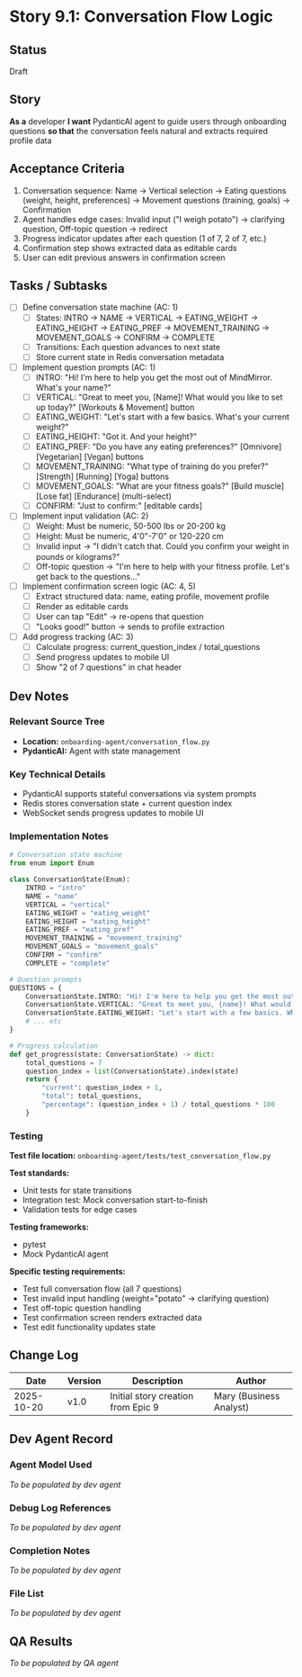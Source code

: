 # Story 9.1: Conversation Flow Logic

## Status
Draft

## Story
**As a** developer
**I want** PydanticAI agent to guide users through onboarding questions
**so that** the conversation feels natural and extracts required profile data

## Acceptance Criteria

1. Conversation sequence: Name → Vertical selection → Eating questions (weight, height, preferences) → Movement questions (training, goals) → Confirmation
2. Agent handles edge cases: Invalid input ("I weigh potato") → clarifying question, Off-topic question → redirect
3. Progress indicator updates after each question (1 of 7, 2 of 7, etc.)
4. Confirmation step shows extracted data as editable cards
5. User can edit previous answers in confirmation screen

## Tasks / Subtasks

- [ ] Define conversation state machine (AC: 1)
  - [ ] States: INTRO → NAME → VERTICAL → EATING_WEIGHT → EATING_HEIGHT → EATING_PREF → MOVEMENT_TRAINING → MOVEMENT_GOALS → CONFIRM → COMPLETE
  - [ ] Transitions: Each question advances to next state
  - [ ] Store current state in Redis conversation metadata

- [ ] Implement question prompts (AC: 1)
  - [ ] INTRO: "Hi! I'm here to help you get the most out of MindMirror. What's your name?"
  - [ ] VERTICAL: "Great to meet you, [Name]! What would you like to set up today?" [Workouts & Movement] button
  - [ ] EATING_WEIGHT: "Let's start with a few basics. What's your current weight?"
  - [ ] EATING_HEIGHT: "Got it. And your height?"
  - [ ] EATING_PREF: "Do you have any eating preferences?" [Omnivore] [Vegetarian] [Vegan] buttons
  - [ ] MOVEMENT_TRAINING: "What type of training do you prefer?" [Strength] [Running] [Yoga] buttons
  - [ ] MOVEMENT_GOALS: "What are your fitness goals?" [Build muscle] [Lose fat] [Endurance] (multi-select)
  - [ ] CONFIRM: "Just to confirm:" [editable cards]

- [ ] Implement input validation (AC: 2)
  - [ ] Weight: Must be numeric, 50-500 lbs or 20-200 kg
  - [ ] Height: Must be numeric, 4'0"-7'0" or 120-220 cm
  - [ ] Invalid input → "I didn't catch that. Could you confirm your weight in pounds or kilograms?"
  - [ ] Off-topic question → "I'm here to help with your fitness profile. Let's get back to the questions..."

- [ ] Implement confirmation screen logic (AC: 4, 5)
  - [ ] Extract structured data: name, eating profile, movement profile
  - [ ] Render as editable cards
  - [ ] User can tap "Edit" → re-opens that question
  - [ ] "Looks good!" button → sends to profile extraction

- [ ] Add progress tracking (AC: 3)
  - [ ] Calculate progress: current_question_index / total_questions
  - [ ] Send progress updates to mobile UI
  - [ ] Show "2 of 7 questions" in chat header

## Dev Notes

### Relevant Source Tree
- **Location:** `onboarding-agent/conversation_flow.py`
- **PydanticAI:** Agent with state management

### Key Technical Details
- PydanticAI supports stateful conversations via system prompts
- Redis stores conversation state + current question index
- WebSocket sends progress updates to mobile UI

### Implementation Notes
```python
# Conversation state machine
from enum import Enum

class ConversationState(Enum):
    INTRO = "intro"
    NAME = "name"
    VERTICAL = "vertical"
    EATING_WEIGHT = "eating_weight"
    EATING_HEIGHT = "eating_height"
    EATING_PREF = "eating_pref"
    MOVEMENT_TRAINING = "movement_training"
    MOVEMENT_GOALS = "movement_goals"
    CONFIRM = "confirm"
    COMPLETE = "complete"

# Question prompts
QUESTIONS = {
    ConversationState.INTRO: "Hi! I'm here to help you get the most out of MindMirror. What's your name?",
    ConversationState.VERTICAL: "Great to meet you, {name}! What would you like to set up today?",
    ConversationState.EATING_WEIGHT: "Let's start with a few basics. What's your current weight?",
    # ... etc
}

# Progress calculation
def get_progress(state: ConversationState) -> dict:
    total_questions = 7
    question_index = list(ConversationState).index(state)
    return {
        "current": question_index + 1,
        "total": total_questions,
        "percentage": (question_index + 1) / total_questions * 100
    }
```

### Testing
**Test file location:** `onboarding-agent/tests/test_conversation_flow.py`

**Test standards:**
- Unit tests for state transitions
- Integration test: Mock conversation start-to-finish
- Validation tests for edge cases

**Testing frameworks:**
- pytest
- Mock PydanticAI agent

**Specific testing requirements:**
- Test full conversation flow (all 7 questions)
- Test invalid input handling (weight="potato" → clarifying question)
- Test off-topic question handling
- Test confirmation screen renders extracted data
- Test edit functionality updates state

## Change Log

| Date | Version | Description | Author |
|------|---------|-------------|--------|
| 2025-10-20 | v1.0 | Initial story creation from Epic 9 | Mary (Business Analyst) |

## Dev Agent Record

### Agent Model Used
_To be populated by dev agent_

### Debug Log References
_To be populated by dev agent_

### Completion Notes
_To be populated by dev agent_

### File List
_To be populated by dev agent_

## QA Results
_To be populated by QA agent_
